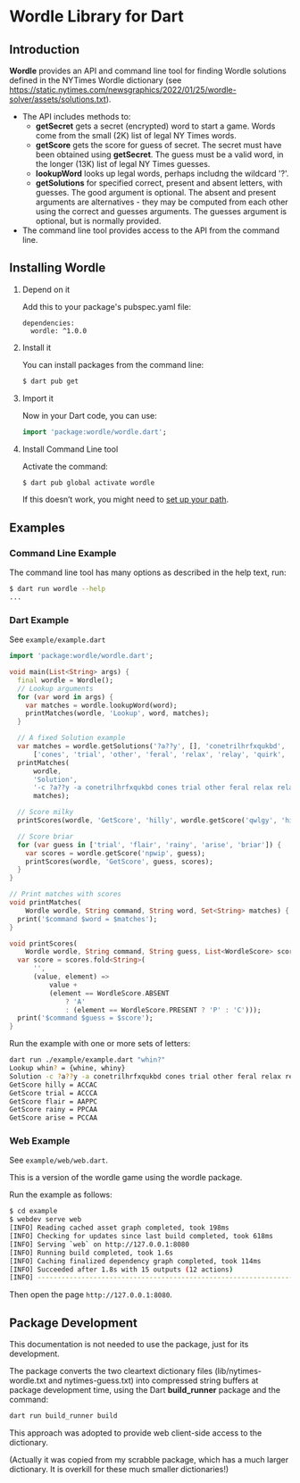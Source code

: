 # Wordle Library for Dart

## Introduction

**Wordle** provides an API and command line tool for finding Wordle solutions defined in the NYTimes Wordle dictionary (see
https://static.nytimes.com/newsgraphics/2022/01/25/wordle-solver/assets/solutions.txt).

-   The API includes methods to:
    -   **getSecret** gets a secret (encrypted) word to start a game.
        Words come from the small (2K) list of legal NY Times words.
    -   **getScore** gets the score for guess of secret.
        The secret must have been obtained using **getSecret**.
        The guess must be a valid word, in the longer (13K) list of legal NY Times guesses.
    -   **lookupWord** looks up legal words, perhaps includng the wildcard '?'.
    -   **getSolutions** for specified correct, present and absent letters, with guesses.
        The good argument is optional.
        The absent and present arguments are alternatives - they may be computed
        from each other using the correct and guesses arguments.
        The guesses argument is optional, but is normally provided.
-   The command line tool provides access to the API from the command line.

## Installing Wordle

1. Depend on it

    Add this to your package's pubspec.yaml file:

    ```
    dependencies:
      wordle: ^1.0.0
    ```

2. Install it

    You can install packages from the command line:

    ```bash
    $ dart pub get
    ```

3. Import it

    Now in your Dart code, you can use:

    ```dart
    import 'package:wordle/wordle.dart';
    ```

4. Install Command Line tool

    Activate the command:

    ```bash
    $ dart pub global activate wordle
    ```

    If this doesn’t work, you might need to [set up your path](https://dart.dev/tools/pub/cmd/pub-global#running-a-script-from-your-path).

## Examples

### Command Line Example

The command line tool has many options as described in the help text, run:

```bash
$ dart run wordle --help
...
```

### Dart Example

See `example/example.dart`

```dart
import 'package:wordle/wordle.dart';

void main(List<String> args) {
  final wordle = Wordle();
  // Lookup arguments
  for (var word in args) {
    var matches = wordle.lookupWord(word);
    printMatches(wordle, 'Lookup', word, matches);
  }

  // A fixed Solution example
  var matches = wordle.getSolutions('?a??y', [], 'conetrilhrfxqukbd',
      ['cones', 'trial', 'other', 'feral', 'relax', 'relay', 'quirk', 'baddy']);
  printMatches(
      wordle,
      'Solution',
      '-c ?a??y -a conetrilhrfxqukbd cones trial other feral relax relay quirk baddy',
      matches);

  // Score milky
  printScores(wordle, 'GetScore', 'hilly', wordle.getScore('qwlgy', 'hilly'));

  // Score briar
  for (var guess in ['trial', 'flair', 'rainy', 'arise', 'briar']) {
    var scores = wordle.getScore('npwip', guess);
    printScores(wordle, 'GetScore', guess, scores);
  }
}

// Print matches with scores
void printMatches(
    Wordle wordle, String command, String word, Set<String> matches) {
  print('$command $word = $matches');
}

void printScores(
    Wordle wordle, String command, String guess, List<WordleScore> scores) {
  var score = scores.fold<String>(
      '',
      (value, element) =>
          value +
          (element == WordleScore.ABSENT
              ? 'A'
              : (element == WordleScore.PRESENT ? 'P' : 'C')));
  print('$command $guess = $score');
}
```

Run the example with one or more sets of letters:

```bash
dart run ./example/example.dart "whin?"
Lookup whin? = {whine, whiny}
Solution -c ?a??y -a conetrilhrfxqukbd cones trial other feral relax relay quirk baddy = {gassy, sappy, sassy, savvy}
GetScore hilly = ACCAC
GetScore trial = ACCCA
GetScore flair = AAPPC
GetScore rainy = PPCAA
GetScore arise = PCCAA
```

### Web Example

See `example/web/web.dart`.

This is a version of the wordle game using the wordle package.

Run the example as follows:

```bash
$ cd example
$ webdev serve web
[INFO] Reading cached asset graph completed, took 198ms
[INFO] Checking for updates since last build completed, took 618ms
[INFO] Serving `web` on http://127.0.0.1:8080
[INFO] Running build completed, took 1.6s
[INFO] Caching finalized dependency graph completed, took 114ms
[INFO] Succeeded after 1.8s with 15 outputs (12 actions)
[INFO] ------------------------------------------------------------------------------------
```

Then open the page `http://127.0.0.1:8080`.

## Package Development

This documentation is not needed to use the package, just for its development.

The package converts the two cleartext dictionary files (lib/nytimes-wordle.txt and nytimes-guess.txt)
into compressed string buffers at package development time, using the Dart
**build_runner** package and the command:

```bash
dart run build_runner build
```

This approach was adopted to provide web client-side access to the dictionary.

(Actually it was copied from my scrabble package, which has a much larger dictionary. It is overkill
for these much smaller dictionaries!)
